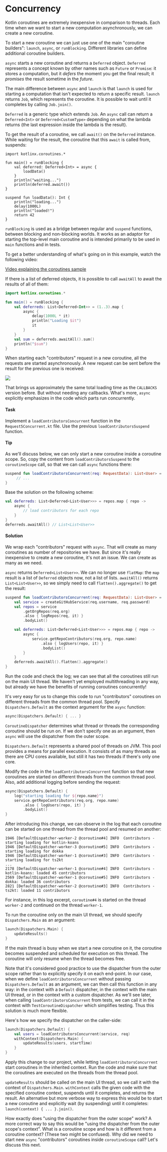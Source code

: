 # Concurrency

Kotlin coroutines are extremely inexpensive in comparison to threads.
Each time when we want to start a new computation asynchronously, we can create a new coroutine.

To start a new coroutine we can just use one of the main "coroutine builders": `launch`, `async`, or `runBlocking`.
Different libraries can define additional coroutine builders.

`async` starts a new coroutine and returns a `Deferred` object.
`Deferred` represents a concept known by other names such as `Future` or `Promise`:
it stores a computation, but it *defers* the moment you get the final result; 
it *promises* the result sometime in the *future*.

The main difference between `async` and `launch` is that `launch` is used for starting
a computation that isn't expected to return a specific result.
`launch` returns `Job`, which represents the coroutine.
It is possible to wait until it completes by calling `Job.join()`. 

`Deferred` is a generic type which extends `Job`.
An `async` call can return a `Deferred<Int>` or `Deferred<CustomType>`
depending on what the lambda returns (the last expression inside the lambda is the result).

To get the result of a coroutine, we call `await()` on the `Deferred` instance.
While waiting for the result, the coroutine that this `await` is called from, suspends:

```run-kotlin
import kotlinx.coroutines.*

fun main() = runBlocking {
    val deferred: Deferred<Int> = async {
        loadData()
    }
    println("waiting...")
    println(deferred.await())
}

suspend fun loadData(): Int {
    println("loading...")
    delay(1000L)
    println("loaded!")
    return 42
}
```

`runBlocking` is used as a bridge between regular and `suspend` functions, between blocking and non-blocking worlds.
It works as an adaptor for starting the top-level main coroutine and is intended primarily to be used in `main` functions
and in tests.

To get a better understanding of what's going on in this example, watch the following video:

[Video explaining the coroutines sample](https://youtu.be/zEZc5AmHQhk) 

If there is a list of deferred objects, it is possible to call `awaitAll` to await the results of all of them:

```kotlin
import kotlinx.coroutines.*

fun main() = runBlocking {
    val deferreds: List<Deferred<Int>> = (1..3).map {
        async {
            delay(1000L * it)
            println("Loading $it")
            it
        }
    }
    val sum = deferreds.awaitAll().sum()
    println("$sum")
}
```

When starting each "contributors" request in a new coroutine,
all the requests are started asynchronously.
A new request can be sent before the result for the previous one is received:  

![](./assets/5-concurrency/Concurrency.png)

That brings us approximately the same total loading time as the `CALLBACKS` version before.
But without needing any callbacks.
What's more, `async` explicitly emphasizes in the code which parts run concurrently.  

#### Task

Implement a `loadContributorsConcurrent` function in the `Request5Concurrent.kt` file.
Use the previous `loadContributorsSuspend` function.
 
#### Tip

As we'll discuss below, we can only start a new coroutine inside a coroutine scope.
So, copy the content from `loadContributorsSuspend` to the `coroutineScope` call,
so that we can call `async` functions there:

```kotlin
suspend fun loadContributorsConcurrent(req: RequestData): List<User> = coroutineScope {
     // ...
}
```

Base the solution on the following scheme:

```kotlin
val deferreds: List<Deferred<List<User>>> = repos.map { repo ->
    async {
        // load contributors for each repo
    }
}
deferreds.awaitAll() // List<List<User>> 
```

#### Solution

We wrap each "contributors" request with `async`.
That will create as many coroutines as number of repositories we have.
But since it's really inexpensive to create a new coroutine, it's not an issue.
We can create as many as we need.
 
`async` returns `Deferred<List<User>>`. 
We can no longer use `flatMap`: the `map` result is a list of `Deferred` objects now, not a list of lists.
`awaitAll()` returns `List<List<User>>`, so we simply need to call `flatten().aggregate()` to get the result: 

```kotlin
suspend fun loadContributorsConcurrent(req: RequestData): List<User> = coroutineScope {
    val service = createGitHubService(req.username, req.password)
    val repos = service
        .getOrgRepos(req.org)
        .also { logRepos(req, it) }
        .bodyList()

    val deferreds: List<Deferred<List<User>>> = repos.map { repo ->
        async {
            service.getRepoContributors(req.org, repo.name)
                .also { logUsers(repo, it) }
                .bodyList()
        }
    }
    deferreds.awaitAll().flatten().aggregate()
}
```

Run the code and check the log; we can see that all the coroutines still run on the main UI thread.
We haven't yet employed multithreading in any way,
but already we have the benefits of running coroutines concurrently!

It's very easy for us to change this code to run "contributors" coroutines on different threads from the common thread pool.
Specify `Dispatchers.Default` as the context argument for the `async` function:

```kotlin
async(Dispatchers.Default) { ... }
``` 

`CoroutineDispatcher` determines what thread or threads the corresponding coroutine should be run on.
If we don't specify one as an argument, then `async` will use the dispatcher from the outer scope.

`Dispatchers.Default` represents a shared pool of threads on JVM.
This pool provides a means for parallel execution. 
It consists of as many threads as there are CPU cores available, but still it has two threads if there's only one core. 

Modify the code in the `loadContributorsConcurrent` function so that new coroutines are started on different
threads from the common thread pool.
Also, add additional logging before sending the request:

```kotlin
async(Dispatchers.Default) {
    log("starting loading for ${repo.name}")
    service.getRepoContributors(req.org, repo.name)
        .also { logUsers(repo, it) }
        .bodyList()
}
```

After introducing this change, we can observe in the log that each coroutine can be started on one thread
from the thread pool and resumed on another:

```
1946 [DefaultDispatcher-worker-2 @coroutine#4] INFO  Contributors - starting loading for kotlin-koans
1946 [DefaultDispatcher-worker-3 @coroutine#5] INFO  Contributors - starting loading for dokka
1946 [DefaultDispatcher-worker-1 @coroutine#3] INFO  Contributors - starting loading for ts2kt
...
2178 [DefaultDispatcher-worker-1 @coroutine#4] INFO  Contributors - kotlin-koans: loaded 45 contributors
2569 [DefaultDispatcher-worker-1 @coroutine#5] INFO  Contributors - dokka: loaded 36 contributors
2821 [DefaultDispatcher-worker-2 @coroutine#3] INFO  Contributors - ts2kt: loaded 11 contributors
``` 

For instance, in this log excerpt, `coroutine#4` is started on the thread `worker-2` and continued on the thread `worker-1`.

To run the coroutine only on the main UI thread, we should specify `Dispatchers.Main` as an argument:  

```kotlin
launch(Dispatchers.Main) {
    updateResults()
}
```

If the main thread is busy when we start a new coroutine on it,
the coroutine becomes suspended and scheduled for execution on this thread.
The coroutine will only resume when the thread becomes free.

Note that it's considered good practice to use the dispatcher from the outer scope rather than to explicitly specify it
on each end-point.
In our case, when we define `loadContributorsConcurrent` without passing `Dispatchers.Default` as an argument,
we can then call this function in any way: in the context with a `Default` dispatcher,
in the context with the main UI thread, or in the context with a custom dispatcher.
As we'll see later, when calling `loadContributorsConcurrent` from tests, we can call it in the context with 
`TestCoroutineDispatcher` which simplifies testing. Thus this solution is much more flexible. 

Here's how we specify the dispatcher on the caller-side:

```kotlin
launch(Dispatchers.Default) {
    val users = loadContributorsConcurrent(service, req)
    withContext(Dispatchers.Main) {
        updateResults(users, startTime)
    }
}
```

Apply this change to our project, while letting `loadContributorsConcurrent` start coroutines in the inherited context.
Run the code and make sure that the coroutines are executed on the threads from the thread pool. 

`updateResults` should be called on the main UI thread, so we call it with the context of `Dispatchers.Main`.
`withContext` calls the given code with the specified coroutine context, suspends until it completes,
and returns the result.
An alternative but more verbose way to express this would be to start a new coroutine and explicitly wait (by
suspending) until it completes: `launch(context) { ... }.join()`. 

How exactly does "using the dispatcher from the outer scope" work?
A more correct way to say this would be "using the dispatcher from the outer scope's context".
What is a coroutine scope and how is it different from a coroutine context?
(These two might be confused).
Why did we need to start new `async` "contributors" coroutines inside `coroutineScope` call?
Let's discuss this next.  
